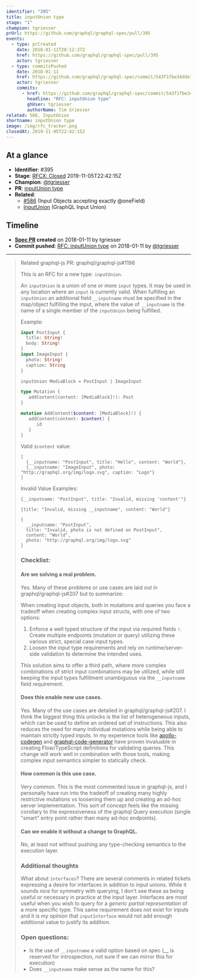 ```yaml
---
identifier: "395"
title: inputUnion type
stage: "1"
champion: tgriesser
prUrl: https://github.com/graphql/graphql-spec/pull/395
events:
  - type: prCreated
    date: 2018-01-11T20:12:37Z
    href: https://github.com/graphql/graphql-spec/pull/395
    actor: tgriesser
  - type: commitsPushed
    date: 2018-01-11
    href: https://github.com/graphql/graphql-spec/commit/543f1fbe34dde748f2f8dc96d809b258c40b4097
    actor: tgriesser
    commits:
      - href: https://github.com/graphql/graphql-spec/commit/543f1fbe34dde748f2f8dc96d809b258c40b4097
        headline: "RFC: inputUnion type"
        ghUser: tgriesser
        authorName: Tim Griesser
related: 586, InputUnion
shortname: inputUnion type
image: /img/rfc_tracker.png
closedAt: 2019-11-05T22:42:15Z
---
```


## At a glance

- **Identifier**: #395
- **Stage**: [RFCX: Closed](https://github.com/graphql/graphql-spec/blob/main/CONTRIBUTING.md#stage-x-rejected) 2019-11-05T22:42:15Z
- **Champion**: [@tgriesser](https://github.com/tgriesser)
- **PR**: [inputUnion type](https://github.com/graphql/graphql-spec/pull/395)
- **Related**:
  - [#586](/rfcs/586 "Input Objects accepting exactly @oneField / RFCX") (Input Objects accepting exactly @oneField)
  - [InputUnion](/rfcs/InputUnion "GraphQL Input Union / RFC0") (GraphQL Input Union)

<!-- BEGIN_CUSTOM_TEXT -->



<!-- END_CUSTOM_TEXT -->

## Timeline

- **[Spec PR](https://github.com/graphql/graphql-spec/pull/395) created** on 2018-01-11 by tgriesser
- **Commit pushed**: [RFC: inputUnion type](https://github.com/graphql/graphql-spec/commit/543f1fbe34dde748f2f8dc96d809b258c40b4097) on 2018-01-11 by [@tgriesser](https://github.com/tgriesser)

<!-- VERBATIM -->

---

> Related graphql-js PR: graphql/graphql-js#1196
> 
> This is an RFC for a new type: `inputUnion`. 
> 
> An `inputUnion` is a union of one or more `input` types. It may be used in any location where an `input` is currently valid. When fulfilling an `inputUnion` an additional field `__inputname` must be specified in the map/object fulfilling the input, where the value of `__inputname` is the name of a single member of the `inputUnion` being fulfilled.
> 
> Example:
> 
> ```graphql
> input PostInput {
>   title: String!
>   body: String!
> }
> input ImageInput {
>   photo: String!
>   caption: String
> }
> 
> inputUnion MediaBlock = PostInput | ImageInput
> 
> type Mutation {
>    addContent(content: [MediaBlock]!): Post   
> }
> 
> mutation AddContent($content: [MediaBlock]!) {
>    addContent(content: $content) {
>       id
>    }
> }
> ```
> 
> Valid `$content` value:
> 
> ```
> [
>   {__inputname: "PostInput", title: "Hello", content: "World"},
>   {__inputname: "ImageInput", photo: "http://graphql.org/img/logo.svg", caption: "Logo"}
> ]
> ```
> Invalid Value Examples:
> ```
> {__inputname: "PostInput", title: "Invalid, missing 'content'"}
> ```
> ```
> {title: "Invalid, missing __inputname", content: "World"}
> ```
> ```
> {
>   __inputname: "PostInput", 
>   title: "Invalid, photo is not defined on PostInput", 
>   content: "World", 
>   photo: "http://graphql.org/img/logo.svg"
> }
> ```
> 
> ### Checklist:
> 
> #### Are we solving a real problem.
> 
> Yes. Many of these problems or use cases are laid out in graphql/graphql-js#207 but to summarize:
> 
> When creating input objects, both in mutations and queries you face a tradeoff when creating complex input structs, with one of two options:
> 
> 1. Enforce a well typed structure of the input via required fields `!`. Create multiple endpoints (mutation or query) utilizing these various strict, special case input types.
> 1. Loosen the input type requirements and rely on runtime/server-side validation to determine the intended uses.
> 
> This solution aims to offer a third path, where more complex combinations of strict input combinations may be utilized, while still keeping the input types fulfillment unambiguous via the `__inputname` field requirement.
> 
> #### Does this enable new use cases.
> 
> Yes. Many of the use cases are detailed in graphql/graphql-js#207. I think the biggest thing this unlocks is the list of heterogeneous inputs, which can be used to define an ordered set of instructions. This also reduces the need for many individual mutations while being able to maintain strictly typed inputs. In my experience tools like [apollo-codegen](https://github.com/apollographql/apollo-codegen) and [graphql-code-generator](https://github.com/dotansimha/graphql-code-generator) have proven invaluable in creating Flow/TypeScript definitions for validating queries. This change will work well in combination with those tools, making complex input semantics simpler to statically check.
> 
> #### How common is this use case.
> 
> Very common. This is the most commented issue in graphql-js, and I personally have run into the tradeoff of creating many highly restrictive mutations vs loosening them up and creating an ad-hoc server implementation. This sort of concept feels like the missing corollary to the expressiveness of the graphql Query execution (single "smart" entry point rather than many ad-hoc endpoints).
> 
> #### Can we enable it without a change to GraphQL.
> 
> No, at least not without pushing any type-checking semantics to the execution layer.
> 
> ### Additional thoughts
> 
> What about `interfaces`? There are several comments in related tickets expressing a desire for interfaces in addition to input unions. While it sounds nice for symmetry with querying, I don't see these as being useful or necessary in practice at the input layer. Interfaces are most useful when you wish to query for a _generic partial representation_ of a more specific type. This same requirement does not exist for inputs and it is my opinion that `inputInterface` would not add enough additional value to justify its addition.
> 
> ### Open questions:
> 
> - Is the use of `__inputname` a valid option based on spec (__ is reserved for introspection, not sure if we can mirror this for execution)
> - Does `__inputname` make sense as the name for this?
